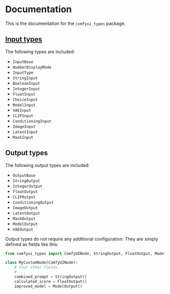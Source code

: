 # Documentation

This is the documentation for the `comfyui_types` package.

## [Input types](/docs/input_types.md)

The following types are included:

- `InputBase`
- `NumberDisplayMode`
- `InputType`
- `StringInput`
- `BooleanInput`
- `IntegerInput`
- `FloatInput`
- `ChoiceInput`
- `ModelInput`
- `VAEInput`
- `CLIPInput`
- `ConditioningInput`
- `ImageInput`
- `LatentInput`
- `MaskInput`

## Output types

The following output types are included:

- `OutputBase`
- `StringOutput`
- `IntegerOutput`
- `FloatOutput`
- `CLIPOutput`
- `ConditioningOutput`
- `ImageOutput`
- `LatentOutput`
- `MaskOutput`
- `ModelOutput`
- `VAEOutput`

Output types do not require any additional configuration. They are simply
defined as fields like this:

```python
from comfyui_types import ComfyUINode, StringOutput, FloatOutput, ModelOutput

class MyCustomNode(ComfyUINode):
    # Your other fields.
    # ...
    combined_prompt = StringOutput()
    calculated_score = FloatOutput()
    improved_model = ModelOutput()
```
